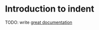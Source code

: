 # Introduction to indent

TODO: write [great documentation](http://jacobian.org/writing/great-documentation/what-to-write/)
